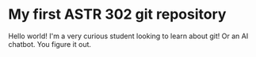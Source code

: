 # My first ASTR 302 git repository

Hello world! I'm a very curious student looking to learn about git!
Or an AI chatbot.
You figure it out.

